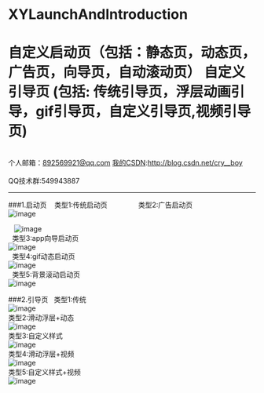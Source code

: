 # XYLaunchAndIntroduction
自定义启动页（包括：静态页，动态页，广告页，向导页，自动滚动页） 自定义引导页  (包括:    传统引导页，浮层动画引导，gif引导页，自定义引导页,视频引导页)
===
<br>个人邮箱：892569921@qq.com [我的CSDN](http://blog.csdn.net/cry__boy):http://blog.csdn.net/cry__boy <br/>
<br>QQ技术群:549943887</br>
___
###1.启动页
    类型1:传统启动页 &nbsp;&nbsp;&nbsp;&nbsp;&nbsp;&nbsp;&nbsp;&nbsp;&nbsp;&nbsp;&nbsp;&nbsp;&nbsp;&nbsp;&nbsp;类型2:广告启动页
<br>![image](https://github.com/cryboyofyu/XYLaunchAndIntroduction/blob/master/XYShowImgs/XYLaunchShow1.gif)
   
    ![image](https://github.com/cryboyofyu/XYLaunchAndIntroduction/blob/master/XYShowImgs/XYLaunchShow2.gif)
</br>
    类型3:app向导启动页
<br>![image](https://github.com/cryboyofyu/XYLaunchAndIntroduction/blob/master/XYShowImgs/XYLaunchShow3.gif)</br>
    类型4:gif动态启动页
<br>![image](https://github.com/cryboyofyu/XYLaunchAndIntroduction/blob/master/XYShowImgs/XYLaunchShow4.gif)</br>
    类型5:背景滚动启动页
<br>![image](https://github.com/cryboyofyu/XYLaunchAndIntroduction/blob/master/XYShowImgs/XYLaunchShow5.gif)</br>
   
###2.引导页
   类型1:传统
<br>![image](https://github.com/cryboyofyu/XYLaunchAndIntroduction/blob/master/XYShowImgs/XYIntroShow1.gif)</br>
 类型2:滑动浮层+动态
<br>![image](https://github.com/cryboyofyu/XYLaunchAndIntroduction/blob/master/XYShowImgs/XYIntroShow2.gif)</br>
 类型3:自定义样式
<br>![image](https://github.com/cryboyofyu/XYLaunchAndIntroduction/blob/master/XYShowImgs/XYIntroShow3.gif)</br>
 类型4:滑动浮层+视频
<br>![image](https://github.com/cryboyofyu/XYLaunchAndIntroduction/blob/master/XYShowImgs/XYIntroShow4.gif)</br>
 类型5:自定义样式+视频
<br>![image](https://github.com/cryboyofyu/XYLaunchAndIntroduction/blob/master/XYShowImgs/XYIntroShow5.gif)</br>
